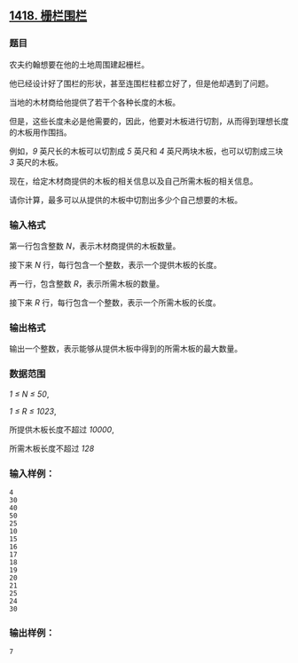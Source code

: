 ## [1418. 栅栏围栏](https://www.acwing.com/problem/content/1420/)

### 题目

农夫约翰想要在他的土地周围建起栅栏。

他已经设计好了围栏的形状，甚至连围栏柱都立好了，但是他却遇到了问题。

当地的木材商给他提供了若干个各种长度的木板。

但是，这些长度未必是他需要的，因此，他要对木板进行切割，从而得到理想长度的木板用作围挡。

例如，*9* 英尺长的木板可以切割成 *5* 英尺和 *4* 英尺两块木板，也可以切割成三块 *3* 英尺的木板。

现在，给定木材商提供的木板的相关信息以及自己所需木板的相关信息。

请你计算，最多可以从提供的木板中切割出多少个自己想要的木板。

### 输入格式

第一行包含整数 *N*，表示木材商提供的木板数量。

接下来 *N* 行，每行包含一个整数，表示一个提供木板的长度。

再一行，包含整数 *R*，表示所需木板的数量。

接下来 *R* 行，每行包含一个整数，表示一个所需木板的长度。

### 输出格式

输出一个整数，表示能够从提供木板中得到的所需木板的最大数量。

### 数据范围

*1 ≤ N ≤ 50*,

*1 ≤ R ≤ 1023*,

所提供木板长度不超过 *10000*,

所需木板长度不超过 *128*

### 输入样例：

```
4
30
40
50
25
10
15
16
17
18
19
20
21
25
24
30
```

### 输出样例：

```
7
```
